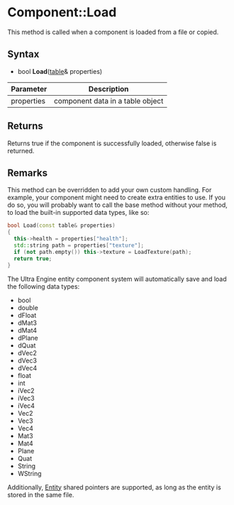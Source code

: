 # Component::Load

This method is called when a component is loaded from a file or copied.

## Syntax

- bool **Load**([table](https://github.com/UltraEngine/tableplusplus)& properties)

| Parameter | Description |
|---|---|
| properties | component data in a table object |

## Returns

Returns true if the component is successfully loaded, otherwise false is returned.

## Remarks

This method can be overridden to add your own custom handling. For example, your component might need to create extra entities to use. If you do so, you will probably want to call the base method without your method, to load the built-in supported data types, like so:

```c++
bool Load(const table& properties)
{
  this->health = properties["health"];
  std::string path = properties["texture"];
  if (not path.empty()) this->texture = LoadTexture(path);
  return true;
}
```

The Ultra Engine entity component system will automatically save and load the following data types:
- bool
- double
- dFloat
- dMat3
- dMat4
- dPlane
- dQuat
- dVec2
- dVec3
- dVec4
- float
- int
- iVec2
- iVec3
- iVec4
- Vec2
- Vec3
- Vec4
- Mat3
- Mat4
- Plane
- Quat
- String
- WString
  
Additionally, [Entity](Entity.md) shared pointers are supported, as long as the entity is stored in the same file.
